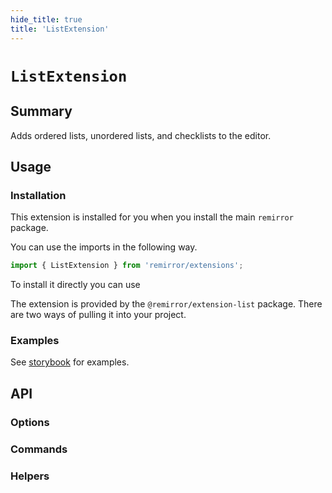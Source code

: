 ```yaml
---
hide_title: true
title: 'ListExtension'
---
```


# `ListExtension`

## Summary

Adds ordered lists, unordered lists, and checklists to the editor.

## Usage

### Installation

This extension is installed for you when you install the main `remirror` package.

You can use the imports in the following way.

```ts
import { ListExtension } from 'remirror/extensions';
```

To install it directly you can use

The extension is provided by the `@remirror/extension-list` package. There are two ways of pulling it into your project.

### Examples

See [storybook](https://remirror.vercel.app/?path=/story/extensions-list--basic) for examples.

## API

### Options

### Commands

### Helpers
